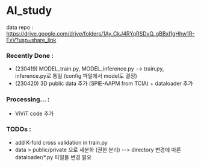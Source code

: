 # AI_study
data repo :
https://drive.google.com/drive/folders/1Ay_CkJ4RYqRSDvQ_gBBxl1gHhw1R-FxV?usp=share_link

### Recently Done :
- (230419) MODEL_train.py, MODEL_inference.py --> train.py, inference.py로 통일 (config 파일에서 model도 결정)
- (230420) 3D public data 추가 (SPIE-AAPM from TCIA) + dataloader 추가

### Processing... :
- ViViT code 추가

### TODOs :
- add K-fold cross validation in train.py
- data > public/private 으로 세분화 (권한 분리) --> directory 변경에 따른 dataloader/*.py 파일들 변경 필요
